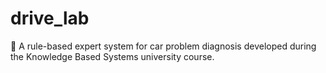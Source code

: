 # drive_lab
🚗 A rule-based expert system for car problem diagnosis developed during the Knowledge Based Systems university course.
